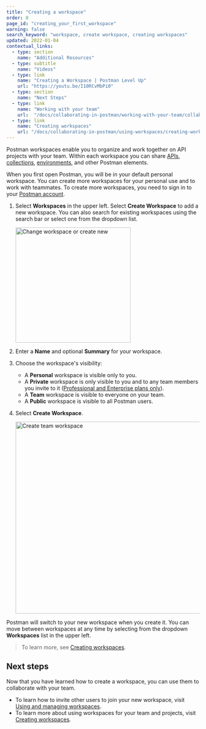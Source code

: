 ```yaml
---
title: "Creating a workspace"
order: 8
page_id: "creating_your_first_workspace"
warning: false
search_keyword: "workspace, create workspace, creating workspaces"
updated: 2022-01-04
contextual_links:
  - type: section
    name: "Additional Resources"
  - type: subtitle
    name: "Videos"
  - type: link
    name: "Creating a Workspace | Postman Level Up"
    url: "https://youtu.be/I10RCvMbPi0"
  - type: section
    name: "Next Steps"
  - type: link
    name: "Working with your team"
    url:  "/docs/collaborating-in-postman/working-with-your-team/collaboration-overview/"
  - type: link
    name: "Creating workspaces"
    url: "/docs/collaborating-in-postman/using-workspaces/creating-workspaces/"
---
```


Postman workspaces enable you to organize and work together on API projects with your team. Within each workspace you can share [APIs](/docs/designing-and-developing-your-api/creating-an-api/), [collections](/docs/getting-started/creating-the-first-collection/), [environments](/docs/sending-requests/managing-environments/), and other Postman elements.

When you first open Postman, you will be in your default personal workspace. You can create more workspaces for your personal use and to work with teammates. To create more workspaces, you need to sign in to your [Postman account](/docs/getting-started/postman-account/).

1. Select **Workspaces** in the upper left. Select **Create Workspace** to add a new workspace. You can also search for existing workspaces using the search bar or select one from the dropdown list.

    <img alt="Change workspace or create new" src="https://assets.postman.com/postman-docs/workspace-switcher-v9.1.jpg" width="300px"/>

1. Enter a **Name** and optional **Summary** for your workspace.
1. Choose the workspace's visibility:
    * A **Personal** workspace is visible only to you.
    * A **Private** workspace is only visible to you and to any team members you invite to it ([Professional and Enterprise plans only](https://www.postman.com/pricing)).
    * A **Team** workspace is visible to everyone on your team.
    * A **Public** workspace is visible to all Postman users.
1. Select **Create Workspace**.

    <img alt="Create team workspace" src="https://assets.postman.com/postman-docs/create-workspace-v9.1.jpg" width="500px"/>

Postman will switch to your new workspace when you create it. You can move between workspaces at any time by selecting from the dropdown **Workspaces** list in the upper left.

> To learn more, see [Creating workspaces](/docs/collaborating-in-postman/using-workspaces/creating-workspaces/).

## Next steps

Now that you have learned how to create a workspace, you can use them to collaborate with your team.

* To learn how to invite other users to join your new workspace, visit [Using and managing workspaces](/docs/collaborating-in-postman/using-workspaces/managing-workspaces/#sharing-workspaces).
* To learn more about using workspaces for your team and projects, visit [Creating workspaces](/docs/collaborating-in-postman/using-workspaces/creating-workspaces/).
